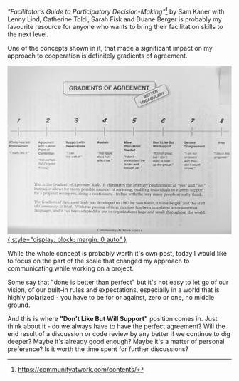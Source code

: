 <!--
.. title: Gradients of agreement
.. slug: gradients-of-agreement
.. date: 2024-11-17 17:53:34 UTC+01:00
.. tags: facilitation, food-for-thought
.. category: 
.. link: 
.. description: Don't like but will support
.. type: text
-->

*"Facilitator’s Guide to Participatory Decision-Making"*[^1] by
Sam Kaner with Lenny Lind, Catherine Toldi, Sarah Fisk and Duane Berger is probably my favourite
resource for anyone who wants to bring their facilitation skills to the next level.

One of the concepts shown in it, that made a significant impact on my approach to cooperation is
definitely gradients of agreement.

[![Gradients of agreement](/images/posts/gradients-of-agreement.jpg "Gradients of agreement - Community At Work © 2014"){ style="display: block; margin: 0 auto" }](/images/posts/gradients-of-agreement.jpg)

While the whole concept is probably worth it's own post, today I would like to focus on the part of
the scale that changed my approach to communicating while working on a project.

Some say that "done is better than perfect" but it's not easy to let go of our vision, of our
built-in rules and expectations, especially in a world that is highly polarized - you have to be for
or against, zero or one, no middle ground.

And this is where **"Don't Like But Will Support"** position comes in. Just think about it - do we
always have to have the perfect agreement? Will the end result of a discussion or code review by any
better if we continue to dig deeper? Maybe it's already good enough? Maybe it's a matter of personal
preference? Is it worth the time spent for further discussions?

[^1]: <https://communityatwork.com/contents/>
